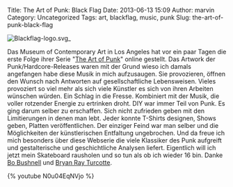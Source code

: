 Title: The Art of Punk: Black Flag
Date: 2013-06-13 15:09
Author: marvin
Category: Uncategorized
Tags: art, blackflag, music, punk
Slug: the-art-of-punk-black-flag

![Blackflag-logo.svg_]({filename}/images/Blackflag-logo.svg_.png)

Das Museum of Contemporary Art in Los Angeles hat vor ein paar Tagen die
erste Folge ihrer Serie "[The Art of
Punk](http://www.youtube.com/user/MOCATV/videos)" online gestellt. Das
Artwork der Punk/Hardcore-Releases waren mit der Grund wieso ich damals
angefangen habe diese Musik in mich aufzusaugen. Sie provozieren, öffnen
den Wunsch nach Antworten auf gesellschaftliche Lebensweisen. Vieles
provoziert so viel mehr als sich viele Künstler es sich von ihren
Arbeiten wünschen würden. Ein Schlag in die Fresse. Kombiniert mit der
Musik, die voller rotzender Energie zu ertrinken droht. DIY war immer
Teil von Punk. Es ging darum selber zu erschaffen. Sich nicht zufrieden
geben mit den Limitierungen in denen man lebt. Jeder konnte T-Shirts
designen, Shows geben, Platten veröffentlichen. Der einziger Feind war
man selber und die Möglichkeiten der künstlerischen Entfaltung
ungebrochen. Und da freue ich mich besonders über diese Webserie die
viele Klassiker des Punk aufgreift und gestalterische und geschichtliche
Analysen liefert. Eigentlich will ich jetzt mein Skateboard rausholen
und so tun als ob ich wieder 16 bin. Danke [Bo
Bushnell](https://twitter.com/BoBushnell) und [Bryan Ray
Turcotte](http://killyouridols.com/).

{% youtube N0u04EqNVjo %}


